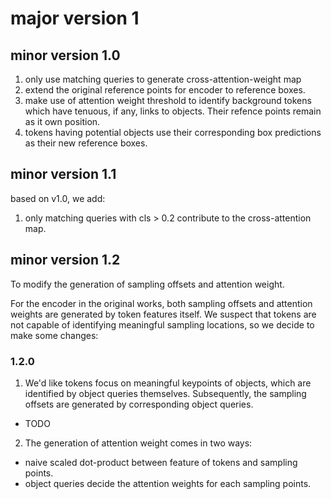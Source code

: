 # major version 1
## minor version 1.0
1. only use matching queries to generate cross-attention-weight map
2. extend the original reference points for encoder to reference boxes.
3. make use of attention weight threshold to identify background tokens which have tenuous, if any, links to objects. Their refence points remain as it own position.
4. tokens having potential objects use their corresponding box predictions as their new reference boxes.

## minor version 1.1
based on v1.0, we add:
1. only matching queries with cls > 0.2 contribute to the cross-attention map.


## minor version 1.2
To modify the generation of sampling offsets and attention weight.

For the encoder in the original works, both sampling offsets and attention weights are generated by token features itself. We suspect that tokens are not capable of identifying meaningful sampling locations, so we decide to make some changes:

### 1.2.0
1. We'd like tokens focus on meaningful keypoints of objects, which are identified by object queries themselves. Subsequently, the sampling offsets are generated by corresponding object queries. 

- TODO
2. The generation of attention weight comes in two ways:
- naive scaled dot-product between feature of tokens and sampling points.
- object queries decide the attention weights for each sampling points.